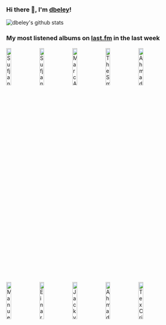 ### Hi there 👋, I'm [dbeley](https://dbeley.ovh/en)!

![dbeley's github stats](https://github-readme-stats.vercel.app/api?username=dbeley)

### My most listened albums on [last.fm](https://www.last.fm/user/d_beley) in the last week

[<img src='https://lastfm.freetls.fastly.net/i/u/300x300/c04861341a86e2054772ba6783cb4ffc.png' width='16%' height='16%' alt='Sufjan Stevens - Javelin'>](https://www.last.fm/music/sufjan%2bstevens/javelin)&nbsp;
[<img src='https://lastfm.freetls.fastly.net/i/u/300x300/716da56856c4c788fc3c47eb196f2e12.jpg' width='16%' height='16%' alt='Sufjan Stevens & Angelo De Augustine - A Beginner’s Mind'>](https://www.last.fm/music/sufjan%2bstevens%2b%2526%2bangelo%2bde%2baugustine/a%2bbeginner%25e2%2580%2599s%2bmind)&nbsp;
[<img src='https://lastfm.freetls.fastly.net/i/u/300x300/6e9234dc12fd3bf3a6468a6302e24e47.jpg' width='16%' height='16%' alt='Marc Almond - The Stars We Are'>](https://www.last.fm/music/marc%2balmond/the%2bstars%2bwe%2bare)&nbsp;
[<img src='https://lastfm.freetls.fastly.net/i/u/300x300/68280042a09a02810dcd0a927efd65d8.jpg' width='16%' height='16%' alt='The Smile - A Light for Attracting Attention'>](https://www.last.fm/music/the%2bsmile/a%2blight%2bfor%2battracting%2battention)&nbsp;
[<img src='https://lastfm.freetls.fastly.net/i/u/300x300/3a0bd96a0fcc28890dc81035bc6d1d1b.jpg' width='16%' height='16%' alt='Ahmad Jamal - Poinciana'>](https://www.last.fm/music/ahmad%2bjamal/poinciana)&nbsp;
<br>
[<img src='https://lastfm.freetls.fastly.net/i/u/300x300/e90c45fc3ffc49f354f6ac1c14ec13c3.jpg' width='16%' height='16%' alt='Manuel Rocheman - Cactus Dance'>](https://www.last.fm/music/manuel%2brocheman/cactus%2bdance)&nbsp;
[<img src='https://lastfm.freetls.fastly.net/i/u/300x300/cd49eff298a419cada0736f5a07bc402.jpg' width='16%' height='16%' alt='Einar Solberg - 16'>](https://www.last.fm/music/einar%2bsolberg/16)&nbsp;
[<img src='https://lastfm.freetls.fastly.net/i/u/300x300/ddd03f4958b84189b97284d47f872c5c.jpg' width='16%' height='16%' alt='Jacky Terrasson - Gouache'>](https://www.last.fm/music/jacky%2bterrasson/gouache)&nbsp;
[<img src='https://lastfm.freetls.fastly.net/i/u/300x300/c4946c8d3977491f912181f10bf87f9b.jpg' width='16%' height='16%' alt='Ahmad Jamal - Chamber Music Of The New Jazz'>](https://www.last.fm/music/ahmad%2bjamal/chamber%2bmusic%2bof%2bthe%2bnew%2bjazz)&nbsp;
[<img src='https://lastfm.freetls.fastly.net/i/u/300x300/6695c5a8b99e176a8546a5d6f7ba491c.jpg' width='16%' height='16%' alt='Tex Crick - Sweet Dreamin'>](https://www.last.fm/music/tex%2bcrick/sweet%2bdreamin%2527)&nbsp;
<br>
